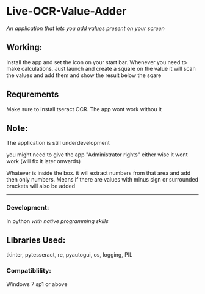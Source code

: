 # Live-OCR-Value-Adder
 
 _An application that lets you add values present on your screen_
 

## Working:


Install the app and set the icon on your start bar. Whenever you need to make calculations. Just launch and create a square on the value it will scan the values and add them and show the result below the sqare

## Requrements

Make sure to install tseract OCR. The app wont work withou it


## Note:

The application is still underdevelopment

you might need to give the app "Administrator rights" either wise it wont work (will fix it later onwards)

Whatever is inside the box. it will extract numbers from that area and add then only numbers. Means if there are values with minus sign or surrounded brackets will also be added

______________________________________________________________________________________________________________
### Development:
In python _with native programming skills_

## Libraries Used:

tkinter, pytesseract, re, pyautogui, os, logging, PIL

### Compatiblility:
Windows 7 sp1 or above
